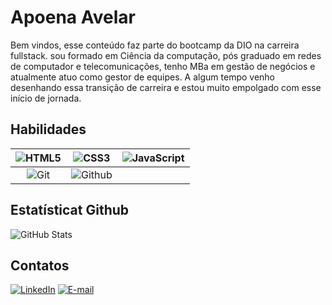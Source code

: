 
# Apoena Avelar
Bem vindos, esse conteúdo faz parte do bootcamp da DIO na carreira fullstack. sou formado em Ciência da computação, pós graduado em redes de computador e telecomunicações, tenho MBa em gestão de negócios e atualmente atuo como gestor de equipes. A algum tempo venho desenhando essa transição de carreira e estou muito empolgado com esse início de jornada.


## Habilidades
|  ![HTML5](https://img.shields.io/badge/HTML5-000?style=for-the-badge&logo=html5) | ![CSS3](https://img.shields.io/badge/CSS3-000?style=for-the-badge&logo=css3&logoColor=264CE4)   |  ![JavaScript](https://img.shields.io/badge/JavaScript-000?style=for-the-badge&logo=javascript) |
|:-:|:-:|:-:|
|  ![Git](https://img.shields.io/badge/Git-000?style=for-the-badge&logo=git) | ![Github](https://img.shields.io/badge/Github-000?style=for-the-badge&logo=Github)  |   |

 

## Estatísticat Github
![GitHub Stats](https://github-readme-stats.vercel.app/api?username=ApoenaAvelar&theme=transparent&bg_color=000&border_color=30A3DC&show_icons=true&icon_color=30A3DC&title_color=E94D5F&text_color=FFF)


## Contatos
[![LinkedIn](https://img.shields.io/badge/LinkedIn-000?style=for-the-badge&logo=linkedin&logoColor=0E76A8)](www.linkedin.com/in/apoena-avelar-53641357)
[![E-mail](https://img.shields.io/badge/-Email-000?style=for-the-badge&logo=microsoft-outlook&logoColor=E94D5F)](mailto:apoenajorge@gmail.com)